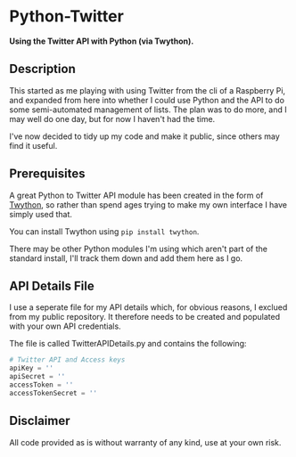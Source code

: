 # Python-Twitter

**Using the Twitter API with Python (via Twython).**

## Description

This started as me playing with using Twitter from the cli of a Raspberry Pi, and expanded from here into whether I could use Python and the API to do some semi-automated management of lists. The plan was to do more, and I may well do one day, but for now I haven't had the time.

I've now decided to tidy up my code and make it public, since others may find it useful.

## Prerequisites

A great Python to Twitter API module has been created in the form of [Twython](https://github.com/ryanmcgrath/twython), so rather than spend ages trying to make my own interface I have simply used that.

You can install Twython using `pip install twython`.

There may be other Python modules I'm using which aren't part of the standard install, I'll track them down and add them here as I go.

## API Details File

I use a seperate file for my API details which, for obvious reasons, I exclued from my public repository. It therefore needs to be created and populated with your own API credentials.

The file is called TwitterAPIDetails.py and contains the following:

```Python
# Twitter API and Access keys
apiKey = ''
apiSecret = ''
accessToken = ''
accessTokenSecret = ''
```

## Disclaimer

All code provided as is without warranty of any kind, use at your own risk.
